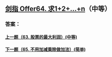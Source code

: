 ## [ 剑指 Offer64. 求1+2+…+n](https://leetcode-cn.com/problems/merge-two-sorted-lists/)（中等）





### 答案：



#### [上一题（63. 股票的最大利润）(中等)](https://github.com/sdwwld/leetCode/blob/master/src/main/java/com/wld/java/offer/剑指Offer63.md)

#### [下一题（65. 不用加减乘除做加法）(简单)](https://github.com/sdwwld/leetCode/blob/master/src/main/java/com/wld/java/offer/剑指Offer65.md)